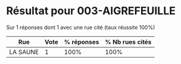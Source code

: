 # Résultat pour 003-AIGREFEUILLE

Sur 1 réponses dont 1 avec une rue cité (taux réussite 100%)

| Rue | Vote | % réponses | % Nb rues cités|
|-----|------|------------|----------------|
| LA SAUNE | 1 | 100% | 100%|
